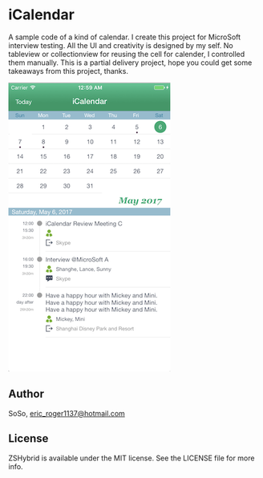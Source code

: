 # iCalendar
A sample code of a kind of calendar. I create this project for MicroSoft interview testing. All the UI and creativity is designed by my self. No tableview or collectionview for reusing the cell for calender, I controlled them manually. This is a partial delivery project, hope you could get some takeaways from this project, thanks.

![Alt text](https://github.com/soso1617/iCalendar/blob/ScreenShot/Screeshot/S1.png?raw=true "iCalendar")

## Author

SoSo, eric_roger1137@hotmail.com

## License

ZSHybrid is available under the MIT license. See the LICENSE file for more info.

